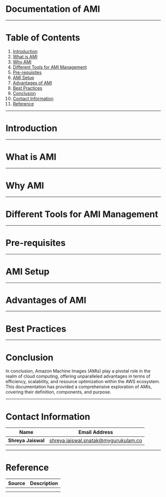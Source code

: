 # Documentation of AMI

***

# Table of Contents

1. [Introduction](https://github.com/avengers-p7/Documentation/edit/main/Application_CI/Design/AMI.md#introduction)
2. [What is AMI](https://github.com/avengers-p7/Documentation/edit/main/Application_CI/Design/AMI.md#whatisAMI)
3. [Why AMI](https://github.com/avengers-p7/Documentation/edit/main/Application_CI/Design/AMI.md#whyAMI)
4. [Different Tools for AMI Management](https://github.com/avengers-p7/Documentation/edit/main/Application_CI/Design/AMI.md#DifferentTools)
5. [Pre-requisites](https://github.com/avengers-p7/Documentation/edit/main/Application_CI/Design/AMI.md#pre-requisites)
6. [AMI Setup](https://github.com/avengers-p7/Documentation/edit/main/Application_CI/Design/AMI.md#AMIsetup)
7. [Advantages of AMI](https://github.com/avengers-p7/Documentation/edit/main/Application_CI/Design/AMI.md#Advantages)
8. [Best Practices](https://github.com/avengers-p7/Documentation/edit/main/Application_CI/Design/AMI.md#BestPractices)
9. [Conclusion](https://github.com/avengers-p7/Documentation/edit/main/Application_CI/Design/AMI.md#conclusion)
10. [Contact Information](https://github.com/avengers-p7/Documentation/edit/main/Application_CI/Design/AMI.md#contactinformation)
11. [Reference](https://github.com/avengers-p7/Documentation/edit/main/Application_CI/Design/AMI.md#reference)

***

# Introduction

***

# What is AMI

***

# Why AMI

***

# Different Tools for AMI Management

***

# Pre-requisites

***

# AMI Setup

***

# Advantages of AMI

***

# Best Practices

***

# Conclusion

In conclusion, Amazon Machine Images (AMIs) play a pivotal role in the realm of cloud computing, offering unparalleled advantages in terms of efficiency, scalability, and resource optimization within the AWS ecosystem. This documentation has provided a comprehensive exploration of AMIs, covering their definition, components, and purpose. 

***

# Contact Information

| **Name** | **Email Address** |
| -------- | ----------------- |
| **Shreya Jaiswal** | shreya.jaiswal.snatak@mygurukulam.co |

***

# Reference

| **Source** | **Description** |
| ---------- | --------------- |
|            |                 |
|            |                 |

